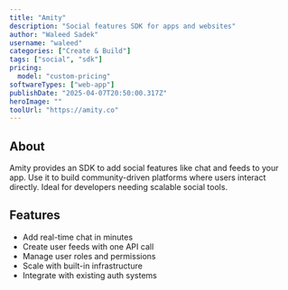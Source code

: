 ```yaml
---
title: "Amity"
description: "Social features SDK for apps and websites"
author: "Waleed Sadek"
username: "waleed"
categories: ["Create & Build"]
tags: ["social", "sdk"]
pricing:
  model: "custom-pricing"
softwareTypes: ["web-app"]
publishDate: "2025-04-07T20:50:00.317Z"
heroImage: ""
toolUrl: "https://amity.co"
---
```

## About
Amity provides an SDK to add social features like chat and feeds to your app. Use it to build community-driven platforms where users interact directly. Ideal for developers needing scalable social tools.

## Features
- Add real-time chat in minutes
- Create user feeds with one API call
- Manage user roles and permissions
- Scale with built-in infrastructure
- Integrate with existing auth systems